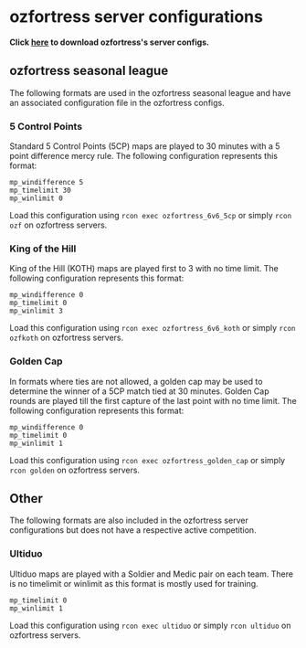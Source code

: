 # ozfortress server configurations

**Click [here](https://github.com/ozfortress/server-configs/archive/master.zip) to download ozfortress's server configs.**

## ozfortress seasonal league
The following formats are used in the ozfortress seasonal league and have an associated configuration file in the ozfortress configs.

### 5 Control Points
Standard 5 Control Points (5CP) maps are played to 30 minutes with a 5 point difference mercy rule. The following configuration represents this format:
```
mp_windifference 5
mp_timelimit 30
mp_winlimit 0
```
Load this configuration using `rcon exec ozfortress_6v6_5cp` or simply `rcon ozf` on ozfortress servers.

### King of the Hill
King of the Hill (KOTH) maps are played first to 3 with no time limit. The following configuration represents this format:
```
mp_windifference 0
mp_timelimit 0
mp_winlimit 3
```
Load this configuration using `rcon exec ozfortress_6v6_koth` or simply `rcon ozfkoth` on ozfortress servers.

### Golden Cap
In formats where ties are not allowed, a golden cap may be used to determine the winner of a 5CP match tied at 30 minutes. Golden Cap rounds are played till the first capture of the last point with no time limit. The following configuration represents this format:

```
mp_windifference 0
mp_timelimit 0
mp_winlimit 1
```
Load this configuration using `rcon exec ozfortress_golden_cap` or simply `rcon golden` on ozfortress servers.

## Other

The following formats are also included in the ozfortress server configurations but does not have a respective active competition.

### Ultiduo
Ultiduo maps are played with a Soldier and Medic pair on each team. There is no timelimit or winlimit as this format is mostly used for training.

```
mp_timelimit 0
mp_winlimit 1
```
Load this configuration using `rcon exec ultiduo` or simply `rcon ultiduo` on ozfortress servers.
